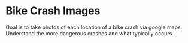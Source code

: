 # Bike Crash Images
Goal is to take photos of each location of a bike crash via google maps.
Understand the more dangerous crashes and what typically occurs.
